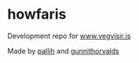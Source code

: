 howfaris
========

Development repo for www.vegvisir.is


Made by [pallih](https://github.com/pallih/) and [gunnithorvalds](https://github.com/gunnithorvalds/)
